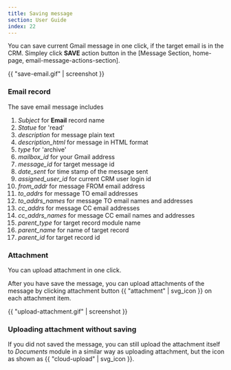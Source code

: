 ```yaml
---
title: Saving message
section: User Guide
index: 22
---
```


You can save current Gmail message in one click, if the target email is in the CRM. Simpley click **SAVE** action button in the [Message Section, home-page, email-message-actions-section].

{{ "save-email.gif" | screenshot }} 

### Email record

The save email message includes

1. *Subject* for **Email** record name 
1. *Statue* for 'read'
2. *description* for message plain text
1. *description_html* for message in HTML format
2. *type* for 'archive'
1. *mailbox_id* for your Gmail address
1. *message_id* for target message id
1. *date_sent* for time stamp of the message sent   
1. *assigned_user_id* for current CRM user login id
1. *from_addr* for message FROM email address
1. *to_addrs* for message TO email addresses
1. *to_addrs_names* for message TO email names and addresses  
1. *cc_addrs* for message CC email addresses
1. *cc_addrs_names* for message CC email names and addresses
1. *parent_type* for target record module name
1. *parent_name* for name of target record
1. *parent_id* for target record id

### Attachment

You can upload attachment in one click. 

After you have save the message, you can upload attachments of the message by clicking attachment button {{ "attachment" | svg_icon }} on each attachment item.

{{ "upload-attachment.gif" | screenshot }}

### Uploading attachment without saving

If you did not saved the message, you can still upload the attachment itself to *Documents* module in a similar way as uploading attachment, but the icon as shown as {{ "cloud-upload" | svg_icon }}.

